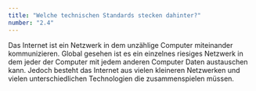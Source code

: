 ```yaml
---
title: "Welche technischen Standards stecken dahinter?"
number: "2.4"
---
```


Das Internet ist ein Netzwerk in dem unzählige Computer miteinander kommunizieren. Global gesehen ist es ein einzelnes riesiges Netzwerk in dem jeder der Computer mit jedem anderen Computer Daten austauschen kann. Jedoch besteht das Internet aus vielen kleineren Netzwerken und vielen unterschiedlichen Technologien die zusammenspielen müssen.
